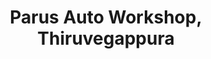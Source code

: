 ---
title: "Parus Auto Workshop, Thiruvegappura"
url: /thiruvegappura/parus-auto-workshop-thiruvegappura/
shop: car repair
---